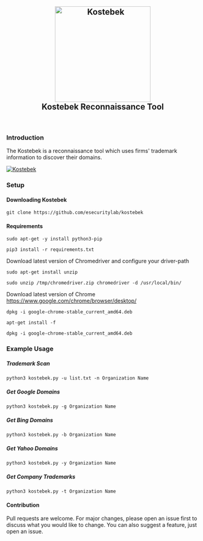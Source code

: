 
<h2 align="center">
<img src="https://i.ibb.co/YXHMbkM/logo.jpg"  width=250 height=250 alt="Kostebek">
<br>Kostebek Reconnaissance Tool
</h2>
<br>  

### Introduction

The Kostebek is a reconnaissance tool which uses firms' trademark information to discover their domains.

[![Kostebek](https://img.youtube.com/vi/OR4YzrgNNcE/0.jpg)](https://www.youtube.com/watch?v=OR4YzrgNNcE)

### Setup

#### Downloading Kostebek
`git clone https://github.com/esecuritylab/kostebek`

#### Requirements

```sudo apt-get -y install python3-pip```

```pip3 install -r requirements.txt```

Download latest version of Chromedriver and configure your driver-path

```sudo apt-get install unzip```

```sudo unzip /tmp/chromedriver.zip chromedriver -d /usr/local/bin/```


Download latest version of Chrome
https://www.google.com/chrome/browser/desktop/

```dpkg -i google-chrome-stable_current_amd64.deb```

```apt-get install -f```

```dpkg -i google-chrome-stable_current_amd64.deb```


### Example Usage

##### Trademark Scan 

```
python3 kostebek.py -u list.txt -n Organization Name
```
##### Get Google Domains
```
python3 kostebek.py -g Organization Name 
```
##### Get Bing Domains
```
python3 kostebek.py -b Organization Name 
```
##### Get Yahoo Domains
```
python3 kostebek.py -y Organization Name 
```
##### Get Company Trademarks
```
python3 kostebek.py -t Organization Name
```

#### Contribution
Pull requests are welcome. For major changes, please open an issue first to discuss what you would like to change. You can also suggest a feature, just open an issue.

